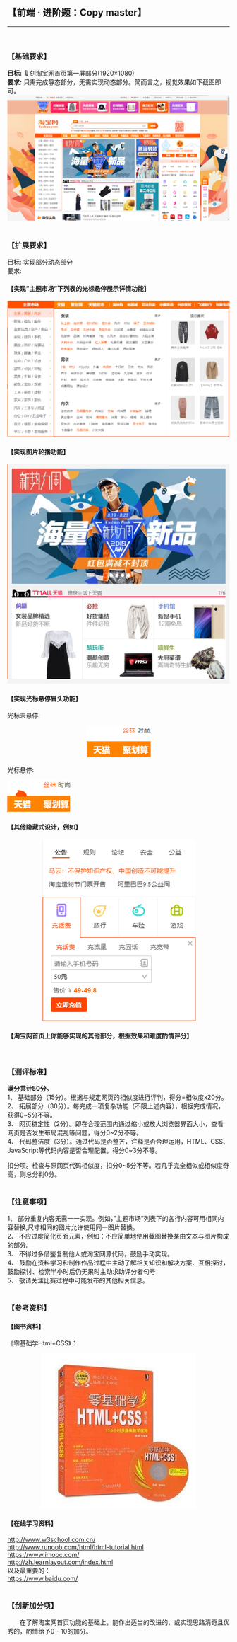 ## 【前端 · 进阶题：Copy master】

---
<br />
  
### 【基础要求】
**目标:** 复刻淘宝网首页第一屏部分(1920×1080)  
**要求:** 只需完成静态部分，无需实现动态部分。简而言之，视觉效果如下截图即可。  
![](https://github.com/CXCYGZF-UESTC/SME_2018/raw/master/%E5%89%8D%E7%AB%AF%20%C2%B7%20%E8%BF%9B%E9%98%B6%E9%A2%98/picture/%E5%9B%BE%E4%B8%80.png)  
<br />
  
### 【扩展要求】
目标: 实现部分动态部分  
要求:  
#### 【实现”主题市场”下列表的光标悬停展示详情功能】  
![](https://github.com/CXCYGZF-UESTC/SME_2018/raw/master/%E5%89%8D%E7%AB%AF%20%C2%B7%20%E8%BF%9B%E9%98%B6%E9%A2%98/picture/%E5%9B%BE%E4%BA%8C.png)

#### 【实现图片轮播功能】  
<p align="center">
 <img src="https://github.com/CXCYGZF-UESTC/SME_2018/blob/master/%E5%89%8D%E7%AB%AF%20%C2%B7%20%E8%BF%9B%E9%98%B6%E9%A2%98/picture/%E5%9B%BE%E4%B8%89.png">
</p>  


#### 【实现光标悬停冒头功能】

光标未悬停:  
<p align="center">
 <img src="https://github.com/CXCYGZF-UESTC/SME_2018/raw/master/%E5%89%8D%E7%AB%AF%20%C2%B7%20%E8%BF%9B%E9%98%B6%E9%A2%98/picture/%E5%9B%BE%E5%9B%9B.png">
</p>  

光标悬停:  

![](https://github.com/CXCYGZF-UESTC/SME_2018/raw/master/%E5%89%8D%E7%AB%AF%20%C2%B7%20%E8%BF%9B%E9%98%B6%E9%A2%98/picture/%E5%9B%BE%E4%BA%94.png)

#### 【其他隐藏式设计，例如】  
<p align="center">
 <img src="https://github.com/CXCYGZF-UESTC/SME_2018/raw/master/%E5%89%8D%E7%AB%AF%20%C2%B7%20%E8%BF%9B%E9%98%B6%E9%A2%98/picture/%E5%9B%BE%E5%85%AD.png">
</p>  

#### 【淘宝网首页上你能够实现的其他部分，根据效果和难度酌情评分】  
<br />
  
### 【测评标准】
**满分共计50分。**  
1、	基础部分（15分）。根据与规定网页的相似度进行评判，得分=相似度x20分。  
2、	拓展部分（30分）。每完成一项复杂功能（不限上述内容），根据完成情况，获得0~5分不等。  
3、	网页稳定性（2分）。即在合理范围内通过缩小或放大浏览器界面大小，查看网页是否发生布局混乱等问题，得分0~2分不等。  
4、	代码整洁度（3分）。通过代码是否整齐，注释是否合理运用，HTML、CSS、JavaScript等代码内容是否合理配置，得分0~3分不等。

扣分项。检查与原网页代码相似度，扣分0~5分不等。若几乎完全相似或相似度奇高，则总分判0分。  
<br />
  
### 【注意事项】
1、	部分重复内容无需一一实现。例如，”主题市场”列表下的各行内容可用相同内容替换,尺寸相同的图片允许使用同一图片替换。  
2、	不应过度简化页面元素，例如：不应简单地使用截图替换某由文本与图片构成的部分。  
3、	不得过多借鉴复制他人或淘宝网源代码，鼓励手动实现。  
4、	鼓励在资料学习和制作作品过程中主动了解相关知识和解决方案、互相探讨，鼓励探讨、检索半小时后仍无果时主动求助评分者句号  
5、	敬请关注比赛过程中可能发布的其他相关信息。  
<br />
  
### 【参考资料】
#### 【图书资料】  
《零基础学Html+CSS》：  
<p align="center">
 <img src="https://github.com/CXCYGZF-UESTC/SME_2018/raw/master/%E5%89%8D%E7%AB%AF%20%C2%B7%20%E8%BF%9B%E9%98%B6%E9%A2%98/picture/%E5%9B%BE%E4%B8%83.jpg">
</p>  
  
#### 【在线学习资料】  
http://www.w3school.com.cn/  
http://www.runoob.com/html/html-tutorial.html  
https://www.imooc.com/  
http://zh.learnlayout.com/index.html  
以及最重要的：  
https://www.baidu.com/   
<br />
  
### 【创新加分项】  
&emsp;&emsp;在了解淘宝网首页功能的基础上，能作出适当的改进的，或实现思路清奇且优秀的，酌情给予0 - 10的加分。  
